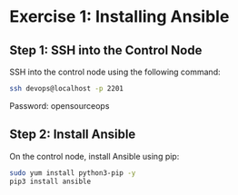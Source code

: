 # Exercise 1: Installing Ansible

## Step 1: SSH into the Control Node

SSH into the control node using the following command:

```bash
ssh devops@localhost -p 2201
```

Password: opensourceops

## Step 2: Install Ansible

On the control node, install Ansible using pip:

```bash
sudo yum install python3-pip -y
pip3 install ansible
```
